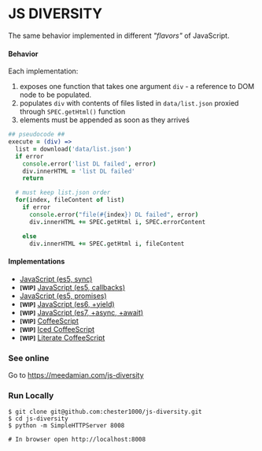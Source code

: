 # JS DIVERSITY

The same behavior implemented in different _"flavors"_ of JavaScript.

#### Behavior

Each implementation:
1. exposes one function that takes one argument `div` - a reference to DOM node to be populated.
1. populates `div` with contents of files listed in `data/list.json` proxied through `SPEC.getHtml()` function
1. elements must be appended as soon as they arriveś

```coffeescript
## pseudocode ##
execute = (div) =>
  list = download('data/list.json')
  if error
    console.error('list DL failed', error)
    div.innerHTML = 'list DL failed'
    return

  # must keep list.json order
  for(index, fileContent of list)
    if error
      console.error("file(#{index}) DL failed", error)
      div.innerHTML += SPEC.getHtml i, SPEC.errorContent

    else
      div.innerHTML += SPEC.getHtml i, fileContent
```

#### Implementations

* [JavaScript (es5, sync)][js_sync]
* <small>**[WIP]**</small> [JavaScript (es5, callbacks)][js_cbs]
* [JavaScript (es5, promises)][js_promises]
* <small>**[WIP]**</small> [JavaScript (es6, +yield)][js_es6]
* <small>**[WIP]**</small> [JavaScript (es7, +async, +await)][js_es7]
* <small>**[WIP]**</small> [CoffeeScript][cs]
* <small>**[WIP]**</small> [Iced CoffeeScript][ics]
* <small>**[WIP]**</small> [Literate CoffeeScript][lcs]

### See online

Go to https://meedamian.com/js-diversity

### Run Locally

    $ git clone git@github.com:chester1000/js-diversity.git
    $ cd js-diversity
    $ python -m SimpleHTTPServer 8008

    # In browser open http://localhost:8008

[js_sync]: main.sync.js
[js_cbs]: main.cbs.js
[js_promises]: main.promises.js
[js_es6]: main.es6
[js_es7]: js.es7.js
[cs]: main.coffee
[ics]: main.iced
[lcs]: main.litcoffee
